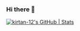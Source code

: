 ### Hi there 👋

<!--
**kirtan-12/Kirtan-12** is a ✨ _special_ ✨ repository because its `README.md` (this file) appears on your GitHub profile.

Here are some ideas to get you started:

- 🔭 I’m currently working on ...
- 🌱 I’m currently learning ...
- 👯 I’m looking to collaborate on ...
- 🤔 I’m looking for help with ...
- 💬 Ask me about ...
- 📫 How to reach me: ...
- 😄 Pronouns: ...
- ⚡ Fun fact: ...
-->
[![kirtan-12's GitHub | Stats](https://stats.quine.sh/kirtan-12/github?theme=dark)](https://quine.sh?utm_source=widgets&utm_campaign=kirtan-12)
